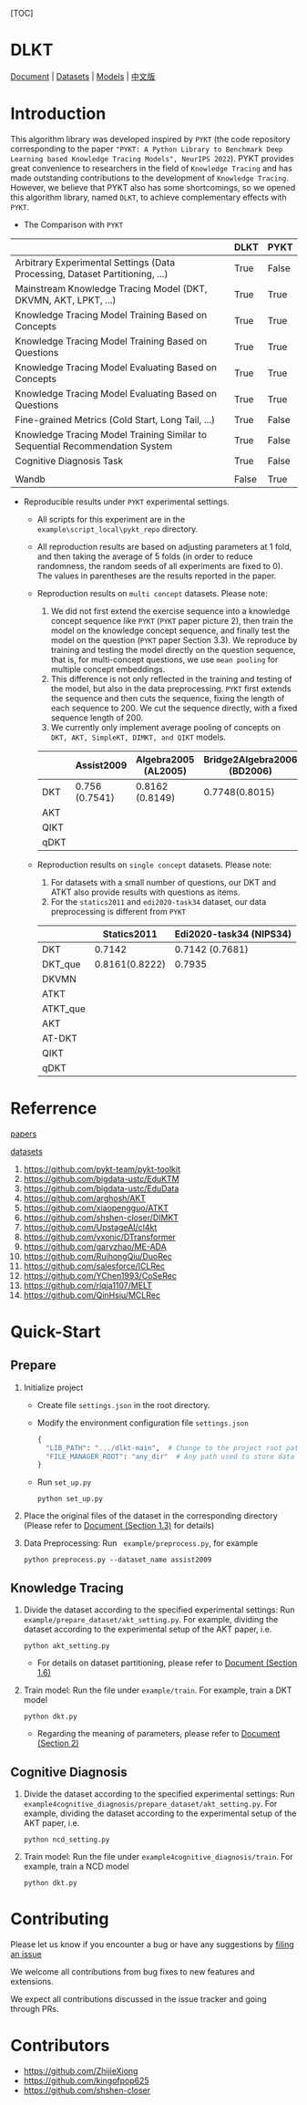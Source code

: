 [TOC]

# DLKT

[Document] | [Datasets] | [Models] | [中文版]

[Document]: md_doc/DOC.md
[Datasets]: md_doc/KT_DATASETS.md
[Models]: md_doc/MODELS.md
[中文版]: md_doc/README_CN.md

# Introduction

This algorithm library was developed inspired by `PYKT` (the code repository corresponding to the paper `"PYKT: A Python Library to Benchmark Deep Learning based Knowledge Tracing Models", NeurIPS 2022`). PYKT provides great convenience to researchers in the field of `Knowledge Tracing` and has made outstanding contributions to the development of `Knowledge Tracing`. However, we believe that PYKT also has some shortcomings, so we opened this algorithm library, named `DLKT`, to achieve complementary effects with `PYKT`.

- The Comparison with `PYKT`

|                                                              | DLKT  | PYKT  |
| ------------------------------------------------------------ | ----- | ----- |
| Arbitrary Experimental Settings (Data Processing, Dataset  Partitioning, ...) | True  | False |
| Mainstream Knowledge Tracing Model (DKT, DKVMN, AKT, LPKT, ...) | True  | True  |
| Knowledge Tracing Model  Training Based on Concepts          | True  | True  |
| Knowledge Tracing Model Training Based on Questions          | True  | True  |
| Knowledge Tracing Model  Evaluating Based on Concepts        | True  | True  |
| Knowledge Tracing Model  Evaluating Based on Questions       | True  | True  |
| Fine-grained Metrics (Cold Start, Long Tail, ...)            | True  | False |
| Knowledge Tracing Model Training Similar to Sequential Recommendation System | True  | False |
| Cognitive Diagnosis Task                                     | True  | False |
|                                                              |       |       |
| Wandb                                                        | False | True  |

- Reproducible results under `PYKT` experimental settings.

  - All scripts for this experiment are in the `example\script_local\pykt_repo` directory.

  - All reproduction results are based on adjusting parameters at 1 fold, and then taking the average of 5 folds (in order to reduce randomness, the random seeds of all experiments are fixed to 0). The values in parentheses are the results reported in the paper.

  - Reproduction results on `multi concept` datasets. Please note: 

    1. We did not first extend the exercise sequence into a knowledge concept sequence like `PYKT` (`PYKT` paper picture 2), then train the model on the knowledge concept sequence, and finally test the model on the question (`PYKT` paper Section 3.3). We reproduce by training and testing the model directly on the question sequence, that is, for multi-concept questions, we use `mean pooling` for multiple concept embeddings.
    2. This difference is not only reflected in the training and testing of the model, but also in the data preprocessing. `PYKT` first extends the sequence and then cuts the sequence, fixing the length of each sequence to 200. We cut the sequence directly, with a fixed sequence length of 200.
    3. We currently only implement average pooling of concepts on `DKT, AKT, SimpleKT, DIMKT, and QIKT` models.
  
    |      | Assist2009     | Algebra2005 (AL2005) | Bridge2Algebra2006 (BD2006) | xes3g5m         |
    | ---- | -------------- | -------------------- | --------------------------- | --------------- |
    | DKT  | 0.756 (0.7541) | 0.8162 (0.8149)      | 0.7748(0.8015)              | 0.7849 (0.7852) |
    | AKT  |                |                      |                             |                 |
    | QIKT |                |                      |                             |                 |
    | qDKT |                |                      |                             |                 |
  
  - Reproduction results on `single concept` datasets. Please note: 
  
    1. For datasets with a small number of questions, our DKT and ATKT also provide results with questions as items.
    2. For the `statics2011` and `edi2020-task34` dataset, our data preprocessing is different from `PYKT`
  
    |          | Statics2011    | Edi2020-task34 (NIPS34) |
    | -------- | -------------- | ----------------------- |
    | DKT      | 0.7142         | 0.7142 (0.7681)         |
    | DKT_que  | 0.8161(0.8222) | 0.7935                  |
    | DKVMN    |                |                         |
    | ATKT     |                |                         |
    | ATKT_que |                |                         |
    | AKT      |                |                         |
    | AT-DKT   |                |                         |
    | QIKT     |                |                         |
    | qDKT     |                |                         |
  

# Referrence

[papers](md_doc/MODELS.md)

[datasets](md_doc/KT_DATASETS.md)

1. https://github.com/pykt-team/pykt-toolkit
2. https://github.com/bigdata-ustc/EduKTM
3. https://github.com/bigdata-ustc/EduData
4. https://github.com/arghosh/AKT
5. https://github.com/xiaopengguo/ATKT
6. https://github.com/shshen-closer/DIMKT
7. https://github.com/UpstageAI/cl4kt
8. https://github.com/yxonic/DTransformer
9. https://github.com/garyzhao/ME-ADA
10. https://github.com/RuihongQiu/DuoRec
11. https://github.com/salesforce/ICLRec
12. https://github.com/YChen1993/CoSeRec
13. https://github.com/rlqja1107/MELT
14. https://github.com/QinHsiu/MCLRec

# Quick-Start

## Prepare

1. Initialize project

   - Create file `settings.json` in the root directory.

   - Modify the environment configuration file `settings.json`

     ```python
     {
       "LIB_PATH": ".../dlkt-main",  # Change to the project root path
       "FILE_MANAGER_ROOT": "any_dir"  # Any path used to store data and models
     }
     ```

   - Run `set_up.py`

     ```shell
     python set_up.py
     ```

2. Place the original files of the dataset in the corresponding directory (Please refer to [Document (Section 1.3)](md_doc/DOC.md) for details)

3. Data Preprocessing: Run ` example/preprocess.py`, for example

   ```shell
   python preprocess.py --dataset_name assist2009
   ```

## Knowledge Tracing

1. Divide the dataset according to the specified experimental settings: Run `example/prepare_dataset/akt_setting.py`. For example, dividing the dataset according to the experimental setup of the AKT paper, i.e. 

   ```shell
   python akt_setting.py
   ```

   - For details on dataset partitioning, please refer to [Document (Section 1.6)](md_doc/DOC.md)

2. Train model: Run the file under `example/train`. For example, train a DKT model

   ```shell
   python dkt.py
   ```

   - Regarding the meaning of parameters, please refer to [Document (Section 2)](Doc.md)

## Cognitive Diagnosis

1. Divide the dataset according to the specified experimental settings: Run `example4cognitive_diagnosis/prepare_dataset/akt_setting.py`. For example, dividing the dataset according to the experimental setup of the AKT paper, i.e. 

   ```shell
   python ncd_setting.py
   ```

2. Train model: Run the file under `example4cognitive_diagnosis/train`. For example, train a NCD model

   ```shell
   python dkt.py
   ```


# Contributing

Please let us know if you encounter a bug or have any suggestions by [filing an issue](https://github.com/ZhijieXiong/dlkt/issuesWe) 

We welcome all contributions from bug fixes to new features and extensions.

We expect all contributions discussed in the issue tracker and going through PRs.

# Contributors

- https://github.com/ZhijieXiong
- https://github.com/kingofpop625
- https://github.com/shshen-closer
